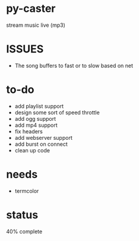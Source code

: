 # py-caster
stream music live (mp3)

# ISSUES

- The song buffers to fast or to slow based on net

# to-do
- add playlist support
- design some sort of speed throttle
- add ogg support
- add mp4 support
- fix headers
- add webserver support
- add burst on connect
- clean up code

# needs
- termcolor

# status
40% complete
